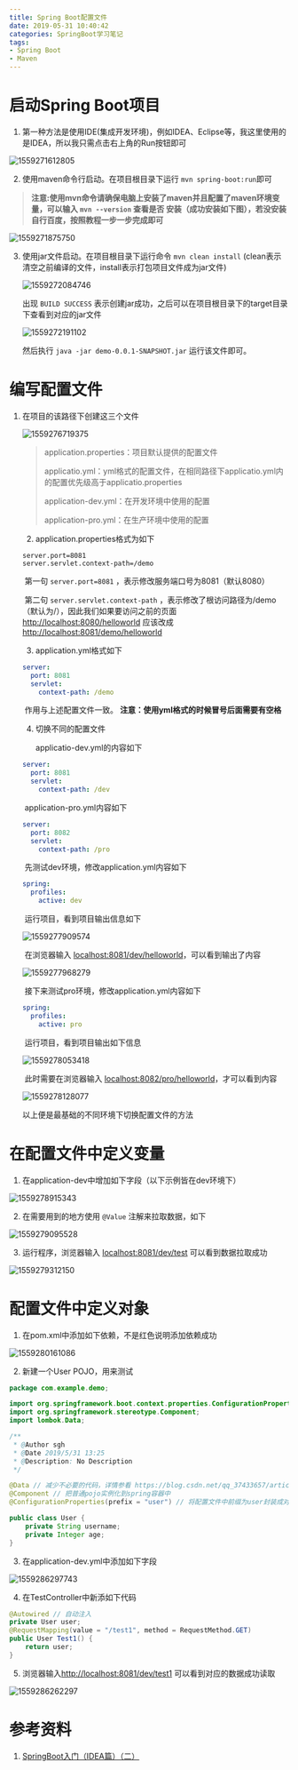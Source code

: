 ```yaml
---
title: Spring Boot配置文件
date: 2019-05-31 10:40:42
categories: SpringBoot学习笔记
tags:
- Spring Boot
- Maven
---
```


# 启动Spring Boot项目

1. 第一种方法是使用IDE(集成开发环境)，例如IDEA、Eclipse等，我这里使用的是IDEA，所以我只需点击右上角的Run按钮即可

![1559271612805](Spring-Boot配置文件/1559271612805.png)

2. 使用maven命令行启动。在项目根目录下运行 `mvn spring-boot:run`即可

>**注意:使用mvn命令请确保电脑上安装了maven并且配置了maven环境变量，可以输入 `mvn --version` 查看是否 安装（成功安装如下图），若没安装自行百度，按照教程一步一步完成即可**

![1559271875750](Spring-Boot配置文件/1559271875750.png)

3. 使用jar文件启动。在项目根目录下运行命令 `mvn clean install` (clean表示清空之前编译的文件，install表示打包项目文件成为jar文件)

   ![1559272084746](Spring-Boot配置文件/1559272084746.png)

   出现 `BUILD SUCCESS` 表示创建jar成功，之后可以在项目根目录下的target目录下查看到对应的jar文件

   ![1559272191102](Spring-Boot配置文件/1559272191102.png)

   然后执行 `java -jar demo-0.0.1-SNAPSHOT.jar` 运行该文件即可。

# 编写配置文件

<!--more-->

1. 在项目的该路径下创建这三个文件

   ![1559276719375](Spring-Boot配置文件/1559276719375.png)

   > application.properties：项目默认提供的配置文件
   >
   > applicatio.yml：yml格式的配置文件，在相同路径下applicatio.yml内的配置优先级高于applicatio.properties
   >
   > application-dev.yml：在开发环境中使用的配置
   >
   > application-pro.yml：在生产环境中使用的配置

   2. application.properties格式为如下

   ```properties
   server.port=8081
   server.servlet.context-path=/demo
   ```

   ​	第一句 `server.port=8081` ，表示修改服务端口号为8081（默认8080）

   ​	第二句 `server.servlet.context-path` ，表示修改了根访问路径为/demo（默认为/），因此我们如果要访问之前的页面 <http://localhost:8080/helloworld> 应该改成 <http://localhost:8081/demo/helloworld>

   3. application.yml格式如下

   ```yml
   server: 
     port: 8081
     servlet: 
       context-path: /demo
   ```

   ​	作用与上述配置文件一致。 **注意：使用yml格式的时候冒号后面需要有空格**

   4. 切换不同的配置文件

      applicatio-dev.yml的内容如下

   ```yml
   server:
     port: 8081
     servlet:
       context-path: /dev
   ```

   ​	application-pro.yml内容如下

   ```yml
   server:
     port: 8082
     servlet:
       context-path: /pro
   ```

   ​	先测试dev环境，修改application.yml内容如下

   ```yml
   spring:
     profiles:
       active: dev
   ```

   ​	运行项目，看到项目输出信息如下

   ![1559277909574](Spring-Boot配置文件/1559277909574.png)

   ​	在浏览器输入 <localhost:8081/dev/helloworld>，可以看到输出了内容

   ![1559277968279](Spring-Boot配置文件/1559277968279.png)

   ​	接下来测试pro环境，修改application.yml内容如下

   ```yml
   spring:
     profiles:
       active: pro
   ```

   ​	运行项目，看到项目输出如下信息

   ![1559278053418](Spring-Boot配置文件/1559278053418.png)

   ​	此时需要在浏览器输入 <localhost:8082/pro/helloworld>，才可以看到内容

   ![1559278128077](Spring-Boot配置文件/1559278128077.png)

   以上便是最基础的不同环境下切换配置文件的方法

# 在配置文件中定义变量

1. 在application-dev中增加如下字段（以下示例皆在dev环境下）

![1559278915343](Spring-Boot配置文件/1559278915343.png)

2. 在需要用到的地方使用 `@Value` 注解来拉取数据，如下

![1559279095528](Spring-Boot配置文件/1559279095528.png)

3. 运行程序，浏览器输入 <localhost:8081/dev/test> 可以看到数据拉取成功

![1559279312150](Spring-Boot配置文件/1559279312150.png)

# 配置文件中定义对象

1. 在pom.xml中添加如下依赖，不是红色说明添加依赖成功

![1559280161086](Spring-Boot配置文件/1559280161086.png)

2. 新建一个User POJO，用来测试

```java
package com.example.demo;

import org.springframework.boot.context.properties.ConfigurationProperties;
import org.springframework.stereotype.Component;
import lombok.Data;

/**
 * @Author sgh
 * @Date 2019/5/31 13:25
 * @Description: No Description
 */

@Data // 减少不必要的代码，详情参看 https://blog.csdn.net/qq_37433657/article/details/83275051
@Component // 把普通pojo实例化到spring容器中
@ConfigurationProperties(prefix = "user") // 将配置文件中前缀为user封装成对象

public class User {
    private String username;
    private Integer age;
}
```

3. 在application-dev.yml中添加如下字段

![1559286297743](Spring-Boot配置文件/1559286297743.png)

4. 在TestController中新添如下代码

```java
@Autowired // 自动注入
private User user;
@RequestMapping(value = "/test1", method = RequestMethod.GET)
public User Test1() {
    return user;
}
```

5.  浏览器输入<http://localhost:8081/dev/test1> 可以看到对应的数据成功读取

![1559286262297](Spring-Boot配置文件/1559286262297.png)

# 参考资料

1. [SpringBoot入门（IDEA篇）（二）](https://www.cnblogs.com/zmfx/p/8906943.html)